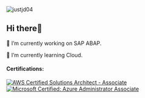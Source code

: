<p align="left"> <img src="https://komarev.com/ghpvc/?username=justjd04" alt="justjd04" /> </p>


<h2>Hi there👋</h2> 


<p> 🔭 I’m currently working on SAP ABAP.</p>
<p> 🌱 I’m currently learning Cloud.</p>



<h4>Certifications:</h4>


[![AWS Certified Solutions Architect - Associate](https://images.credly.com/size/100x100/images/0e284c3f-5164-4b21-8660-0d84737941bc/image.png)](https://www.credly.com/badges/c890b83c-11f0-4b42-b589-8c37d2def895 "AWS Certified Solutions Architect - Associate")
[![Microsoft Certified: Azure Administrator Associate](https://images.credly.com/size/100x100/images/336eebfc-0ac3-4553-9a67-b402f491f185/azure-administrator-associate-600x600.png)](https://www.credly.com/badges/82be0d7b-c809-4730-98cb-c0de759efeb4 "Microsoft Certified: Azure Administrator Associate")



<!--
**justjd04/justjd04** is a ✨ _special_ ✨ repository because its `README.md` (this file) appears on your GitHub profile.

Here are some ideas to get you started:

- 🔭 I’m currently working on ...
- 🌱 I’m currently learning ...
- 👯 I’m looking to collaborate on ...
- 🤔 I’m looking for help with ...
- 💬 Ask me about ...
- 📫 How to reach me: ...
- 😄 Pronouns: ...
- ⚡ Fun fact: ...
-->

